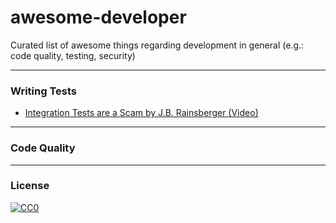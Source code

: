 # awesome-developer
Curated list of awesome things regarding development in general (e.g.: code quality, testing, security) 

---
### Writing Tests
* [Integration Tests are a Scam by J.B. Rainsberger (Video)](https://www.infoq.com/presentations/integration-tests-scam)

---
### Code Quality



---
### License
[![CC0](http://i.creativecommons.org/p/zero/1.0/88x31.png)](http://creativecommons.org/publicdomain/zero/1.0/)